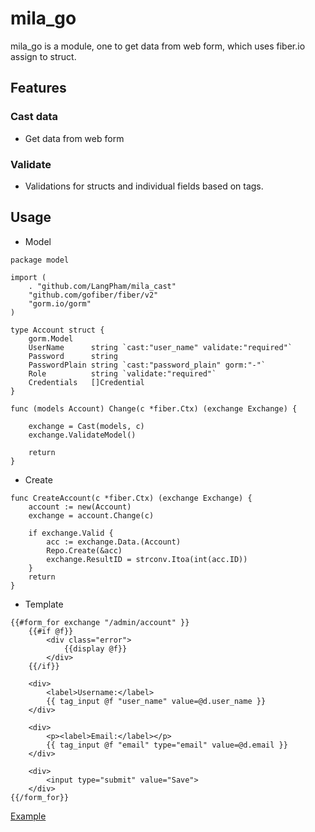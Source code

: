 # mila_go
mila_go is a module, one to get data from web form, which uses fiber.io assign to struct.
## Features
### Cast data
* Get data from web form   
### Validate 
* Validations for structs and individual fields based on tags.

## Usage 

* Model

```
package model

import (
	. "github.com/LangPham/mila_cast"
	"github.com/gofiber/fiber/v2"
	"gorm.io/gorm"
)

type Account struct {
	gorm.Model
	UserName      string `cast:"user_name" validate:"required"`
	Password      string
	PasswordPlain string `cast:"password_plain" gorm:"-"`
	Role          string `validate:"required"`
	Credentials   []Credential
}

func (models Account) Change(c *fiber.Ctx) (exchange Exchange) {

	exchange = Cast(models, c)
	exchange.ValidateModel()

	return
}
```

* Create

```
func CreateAccount(c *fiber.Ctx) (exchange Exchange) {
	account := new(Account)
	exchange = account.Change(c)

	if exchange.Valid {
		acc := exchange.Data.(Account)
		Repo.Create(&acc)
		exchange.ResultID = strconv.Itoa(int(acc.ID))
	}
	return
}  
```

* Template
```
{{#form_for exchange "/admin/account" }}
    {{#if @f}}
        <div class="error">
            {{display @f}}
        </div>
    {{/if}}

    <div>
        <label>Username:</label>
        {{ tag_input @f "user_name" value=@d.user_name }}
    </div>

    <div>
        <p><label>Email:</label></p>
        {{ tag_input @f "email" type="email" value=@d.email }}
    </div>

    <div>
        <input type="submit" value="Save">
    </div>
{{/form_for}}

```
[Example](https://github.com/LangPham/mila_go)